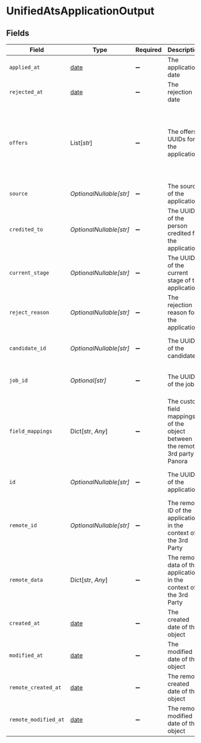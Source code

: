# UnifiedAtsApplicationOutput


## Fields

| Field                                                                              | Type                                                                               | Required                                                                           | Description                                                                        | Example                                                                            |
| ---------------------------------------------------------------------------------- | ---------------------------------------------------------------------------------- | ---------------------------------------------------------------------------------- | ---------------------------------------------------------------------------------- | ---------------------------------------------------------------------------------- |
| `applied_at`                                                                       | [date](https://docs.python.org/3/library/datetime.html#date-objects)               | :heavy_minus_sign:                                                                 | The application date                                                               | 2024-10-01T12:00:00Z                                                               |
| `rejected_at`                                                                      | [date](https://docs.python.org/3/library/datetime.html#date-objects)               | :heavy_minus_sign:                                                                 | The rejection date                                                                 | 2024-10-01T12:00:00Z                                                               |
| `offers`                                                                           | List[*str*]                                                                        | :heavy_minus_sign:                                                                 | The offers UUIDs for the application                                               | [<br/>"801f9ede-c698-4e66-a7fc-48d19eebaa4f",<br/>"12345678-1234-1234-1234-123456789012"<br/>] |
| `source`                                                                           | *OptionalNullable[str]*                                                            | :heavy_minus_sign:                                                                 | The source of the application                                                      | Source Name                                                                        |
| `credited_to`                                                                      | *OptionalNullable[str]*                                                            | :heavy_minus_sign:                                                                 | The UUID of the person credited for the application                                | 801f9ede-c698-4e66-a7fc-48d19eebaa4f                                               |
| `current_stage`                                                                    | *OptionalNullable[str]*                                                            | :heavy_minus_sign:                                                                 | The UUID of the current stage of the application                                   | 801f9ede-c698-4e66-a7fc-48d19eebaa4f                                               |
| `reject_reason`                                                                    | *OptionalNullable[str]*                                                            | :heavy_minus_sign:                                                                 | The rejection reason for the application                                           | Candidate not experienced enough                                                   |
| `candidate_id`                                                                     | *OptionalNullable[str]*                                                            | :heavy_minus_sign:                                                                 | The UUID of the candidate                                                          | 801f9ede-c698-4e66-a7fc-48d19eebaa4f                                               |
| `job_id`                                                                           | *Optional[str]*                                                                    | :heavy_minus_sign:                                                                 | The UUID of the job                                                                | 801f9ede-c698-4e66-a7fc-48d19eebaa4f                                               |
| `field_mappings`                                                                   | Dict[str, *Any*]                                                                   | :heavy_minus_sign:                                                                 | The custom field mappings of the object between the remote 3rd party & Panora      | {<br/>"fav_dish": "broccoli",<br/>"fav_color": "red"<br/>}                         |
| `id`                                                                               | *OptionalNullable[str]*                                                            | :heavy_minus_sign:                                                                 | The UUID of the application                                                        | 801f9ede-c698-4e66-a7fc-48d19eebaa4f                                               |
| `remote_id`                                                                        | *OptionalNullable[str]*                                                            | :heavy_minus_sign:                                                                 | The remote ID of the application in the context of the 3rd Party                   | id_1                                                                               |
| `remote_data`                                                                      | Dict[str, *Any*]                                                                   | :heavy_minus_sign:                                                                 | The remote data of the application in the context of the 3rd Party                 | {<br/>"fav_dish": "broccoli",<br/>"fav_color": "red"<br/>}                         |
| `created_at`                                                                       | [date](https://docs.python.org/3/library/datetime.html#date-objects)               | :heavy_minus_sign:                                                                 | The created date of the object                                                     | 2024-10-01T12:00:00Z                                                               |
| `modified_at`                                                                      | [date](https://docs.python.org/3/library/datetime.html#date-objects)               | :heavy_minus_sign:                                                                 | The modified date of the object                                                    | 2024-10-01T12:00:00Z                                                               |
| `remote_created_at`                                                                | [date](https://docs.python.org/3/library/datetime.html#date-objects)               | :heavy_minus_sign:                                                                 | The remote created date of the object                                              |                                                                                    |
| `remote_modified_at`                                                               | [date](https://docs.python.org/3/library/datetime.html#date-objects)               | :heavy_minus_sign:                                                                 | The remote modified date of the object                                             |                                                                                    |